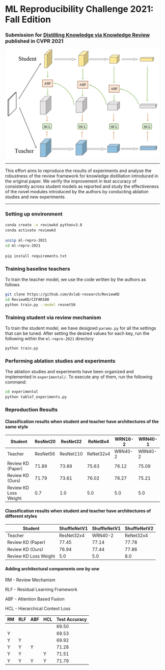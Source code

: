 # ML Reproducibility Challenge 2021: Fall Edition

### Submission for [Distilling Knowledge via Knowledge Review](https://arxiv.org/abs/2104.09044) published in CVPR 2021

<center><img src="review-mechanism.jpg" alt="review-mechanism" width="500"/></center>

---

This effort aims to reproduce the results of experiments and analyse the robustness of the review framework for knowledge distillation introduced in the original paper. We verify the improvement in test accuracy of consistently across student models as reported and study the effectiveness of the novel modules introduced by the authors by conducting ablation studies and new experiments.

---

### Setting up environment

```bash
conda create -n reviewkd python=3.8
conda activate reviewkd

unzip ml-repro-2021
cd ml-repro-2021

pip install requirements.txt
```

### Training baseline teachers

To train the teacher model, we use the code written by the authors as follows

```bash
git clone https://github.com/dvlab-research/ReviewKD
cd ReviewKD/CIFAR100
python train.py --model resnet56
```

### Training student via review mechanism

To train the student model, we have designed `params.py` for all the settings that can be tuned. After setting the desired values for each key, run the following within the `ml-repro-2021` directory

```bash
python train.py
```

### Performing ablation studies and experiments

The ablation studies and experiments have been organized and implemented in `experimental/`. To execute any of them, run the following command:

```bash
cd experimental
python table7_experiments.py
```

### Reproduction Results

#### Classification results when student and teacher have architectures of the same style

| Student               | ResNet20 | ResNet32  | ReNet8x4  | WRN16-2 | WRN40-1 |
| --------------------- | -------- | --------- | --------- | ------- | ------- |
| Teacher               | ResNet56 | ResNet110 | ReNet32x4 | WRN40-2 | WRN40-2 |
| Review KD (Paper)     | 71.89    | 73.89     | 75.63     | 76.12   | 75.09   |
| Review KD (Ours)      | 71.79    | 73.61     | 76.02     | 76.27   | 75.21   |
| Review KD Loss Weight | 0.7      | 1.0       | 5.0       | 5.0     | 5.0     |

#### Classification results when student and teacher have architectures of different styles

| Student               | ShuffleNetV1 | ShuffleNetV1 | ShuffleNetV2 |
| --------------------- | ------------ | ------------ | ------------ |
| Teacher               | ResNet32x4   | WRN40-2      | ReNet32x4    |
| Review KD (Paper)     | 77.45        | 77.14        | 77.78        |
| Review KD (Ours)      | 76.94        | 77.44        | 77.86        |
| Review KD Loss Weight | 5.0          | 5.0          | 8.0          |

#### Adding architectural components one by one

RM - Review Mechanism

RLF - Residual Learning Framework

ABF - Attention Based Fusion

HCL - Hierarchical Context Loss

| RM  | RLF | ABF | HCL | Test Accuracy |
| --- | --- | --- | --- | ------------- |
|     |     |     |     | 69.50         |
| Y   |     |     |     | 69.53         |
| Y   | Y   |     |     | 69.92         |
| Y   | Y   | Y   |     | 71.28         |
| Y   | Y   |     | Y   | 71.51         |
| Y   | Y   | Y   | Y   | 71.79         |